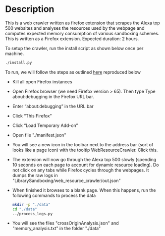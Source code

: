# Description

This is a web crawler written as firefox extension that scrapes the Alexa top 500 websites and analyses the resources used by the webpage and computes expected memory consumption of various sandboxing schemes. This is written as a Firefox extension. Expected duration: 2 hours.

To setup the crawler, run the install script as shown below once per machine.

```bash
./install.py
```

To run, we will follow the steps as outlined [here](https://extensionworkshop.com/documentation/develop/temporary-installation-in-firefox/) reproduced below

- Kill all open Firefox instances
- Open Firefox browser (we need Firefox version > 65). Then type Type about:debugging in the Firefox URL bar.
- Enter “about:debugging” in the URL bar
- Click “This Firefox”
- Click “Load Temporary Add-on”
- Open file "./manifest.json"
- You will see a new icon in the toolbar next to the address bar (sort of looks like a page icon) with the tooltip WebResourceCrawler. Click this.
- The extension will now go through the Alexa top 500 slowly (spending 10 seconds on each page to account for dynamic resource loading). Do not click on any tabs while Firefox cycles through the webpages. It dumps the raw logs in "LibrarySandboxing/web_resource_crawler/out.json"
- When finished it browses to a blank page. When this happens, run the following commands to process the data

    ```bash
    mkdir -p "./data"
    cd "./data"
    ../process_logs.py
    ```

- You will see the files "crossOriginAnalysis.json" and "memory_analysis.txt" in the folder "./data"
